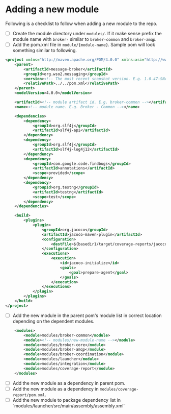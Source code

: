 # Adding a new module

Following is a checklist to follow when adding a new module to the repo.

- [ ] Create the module directory under `modules/`. If it make sense prefix the module name with `broker-` similar to
 `broker-common` and `broker-amqp`.
- [ ] Add the pom.xml file in `module/{module-name}`. Sample pom will look something similar to following.
```xml
<project xmlns="http://maven.apache.org/POM/4.0.0" xmlns:xsi="http://www.w3.org/2001/XMLSchema-instance" xsi:schemaLocation="http://maven.apache.org/POM/4.0.0 http://maven.apache.org/xsd/maven-4.0.0.xsd">
    <parent>
        <artifactId>message-broker</artifactId>
        <groupId>org.wso2.messaging</groupId>
        <version><!-- The most recent snapshot version. E.g. 1.0.47-SNAPSHOT --></version>
        <relativePath>../../pom.xml</relativePath>
    </parent>
    <modelVersion>4.0.0</modelVersion>

    <artifactId><!-- module artifact id. E.g. broker-common --></artifactId>
    <name><!-- module name. E.g. Broker - Common --></name>

    <dependencies>
        <dependency>
            <groupId>org.slf4j</groupId>
            <artifactId>slf4j-api</artifactId>
        </dependency>
        <dependency>
            <groupId>org.slf4j</groupId>
            <artifactId>slf4j-log4j12</artifactId>
        </dependency>
        <dependency>
            <groupId>com.google.code.findbugs</groupId>
            <artifactId>annotations</artifactId>
            <scope>provided</scope>
        </dependency>
        <dependency>
            <groupId>org.testng</groupId>
            <artifactId>testng</artifactId>
            <scope>test</scope>
        </dependency>
    </dependencies>

    <build>
        <plugins>
            <plugin>
                <groupId>org.jacoco</groupId>
                <artifactId>jacoco-maven-plugin</artifactId>
                <configuration>
                    <destFile>${basedir}/target/coverage-reports/jacoco-unit-fix.exec</destFile>
                </configuration>
                <executions>
                    <execution>
                        <id>jacoco-initialize</id>
                        <goals>
                            <goal>prepare-agent</goal>
                        </goals>
                    </execution>
                </executions>
            </plugin>
        </plugins>
    </build>
</project>
```
- [ ] Add the new module in the parent pom's module list in correct location depending on the dependent modules.
```xml
    <modules>
        <module>modules/broker-common</module>
        <module><!-- modules/new-module-name --></module>
        <module>modules/broker-core</module>
        <module>modules/broker-amqp</module>
        <module>modules/broker-coordination</module>
        <module>modules/launcher</module>
        <module>modules/integration</module>
        <module>modules/coverage-report</module>
    </modules>
```
- [ ] Add the new module as a dependency in parent pom.
- [ ] Add the new module as a dependency in `modules/coverage-report/pom.xml`.
- [ ] Add the new module to package dependency list in `modules/launcher/src/main/assembly/assembly.xml'